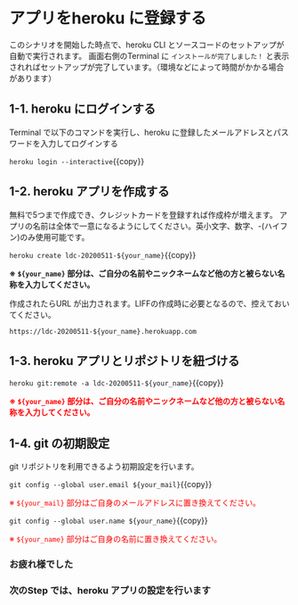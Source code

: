 # アプリをheroku に登録する

このシナリオを開始した時点で、heroku CLI とソースコードのセットアップが自動で実行されます。
画面右側のTerminal に `インストールが完了しました！` と表示されればセットアップが完了しています。（環境などによって時間がかかる場合があります）


## 1-1. heroku にログインする

Terminal で以下のコマンドを実行し、heroku に登録したメールアドレスとパスワードを入力してログインする

`heroku login --interactive`{{copy}}


## 1-2. heroku アプリを作成する

無料で5つまで作成でき、クレジットカードを登録すれば作成枠が増えます。
アプリの名前は全体で一意になるようにしてください。英小文字、数字、-(ハイフン)のみ使用可能です。

`heroku create ldc-20200511-${your_name}`{{copy}}

**※ `${your_name}` 部分は、ご自分の名前やニックネームなど他の方と被らない名称を入力してください。**

作成されたらURL が出力されます。LIFFの作成時に必要となるので、控えておいてください。

`https://ldc-20200511-${your_name}.herokuapp.com`


## 1-3. heroku アプリとリポジトリを紐づける

`heroku git:remote -a ldc-20200511-${your_name}`{{copy}}

<font color="red">**※ `${your_name}` 部分は、ご自分の名前やニックネームなど他の方と被らない名称を入力してください。**</font>


## 1-4. git の初期設定

git リポジトリを利用できるよう初期設定を行います。

`git config --global user.email ${your_mail}`{{copy}}

<font color="red">※ `${your_mail}` 部分はご自身のメールアドレスに置き換えてください。</font><br>

`git config --global user.name ${your_name}`{{copy}}

<font color="red">※ `${your_name}` 部分はご自身の名前に置き換えてください。</font><br>

### お疲れ様でした
### 次のStep では、heroku アプリの設定を行います
